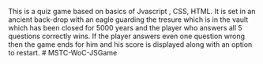 This is a quiz game based on basics of Jvascript , CSS, HTML. It is set in an ancient back-drop with an eagle guarding the tresure which is in the vault which has been closed for 5000 years and the player who answers all 5 questions correctly wins. If the player answers even one question wrong then the game ends for him and his score is displayed along with an option to restart. # MSTC-WoC-JSGame
